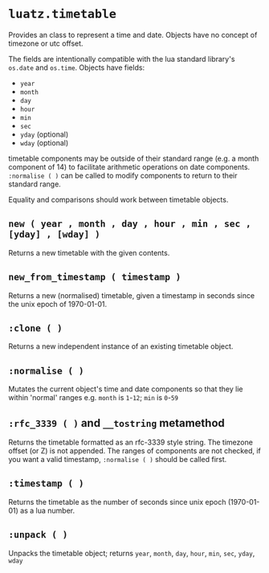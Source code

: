 # `luatz.timetable`

Provides an class to represent a time and date.
Objects have no concept of timezone or utc offset.

The fields are intentionally compatible with the lua standard library's `os.date` and `os.time`. Objects have fields:

  - `year`
  - `month`
  - `day`
  - `hour`
  - `min`
  - `sec`
  - `yday` (optional)
  - `wday` (optional)
  
timetable components may be outside of their standard range (e.g. a month component of 
14) to facilitate arithmetic operations on date components. `:normalise ( )` can be 
called to modify components to return to their standard range.

Equality and comparisons should work between timetable objects.


## `new ( year , month , day , hour , min , sec , [yday] , [wday] )`

Returns a new timetable with the given contents.


## `new_from_timestamp ( timestamp )`

Returns a new (normalised) timetable, given a timestamp in seconds since the unix epoch of 
1970-01-01.


## `:clone ( )`

Returns a new independent instance of an existing timetable object.


## `:normalise ( )`

Mutates the current object's time and date components so that they lie within 'normal' 
ranges e.g. `month` is `1`-`12`; `min` is `0`-`59`


## `:rfc_3339 ( )` and `__tostring` metamethod

Returns the timetable formatted as an rfc-3339 style string.
The timezone offset (or Z) is not appended.
The ranges of components are not checked, if you want a valid timestamp,
`:normalise ( )` should be called first.


## `:timestamp ( )`

Returns the timetable as the number of seconds since unix epoch (1970-01-01) as a lua number.


## `:unpack ( )`

Unpacks the timetable object; returns `year`, `month`, `day`, `hour`, `min`, `sec`, `yday`, `wday`
